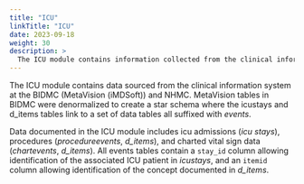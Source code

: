 ```yaml
---
title: "ICU"
linkTitle: "ICU"
date: 2023-09-18
weight: 30
description: >
  The ICU module contains information collected from the clinical information system of both BIDMC and NHMC used within the ICU. Information covered includes icu admissions, procedures, and charted vital sign data.
---
```


The ICU module contains data sourced from the clinical information system at the BIDMC (MetaVision (iMDSoft)) and NHMC. MetaVision tables in BIDMC were denormalized to create a star schema where the icustays and d_items tables link to a set of data tables all suffixed with *events*.

Data documented in the ICU module includes icu admissions (*icu stays*), procedures (*procedureevents*, *d_items*), and charted vital sign data (*chartevents*, *d_items*). All events tables contain a `stay_id` column allowing identification of the associated ICU patient in *icustays*, and an `itemid` column allowing identification of the concept documented in *d_items*.
